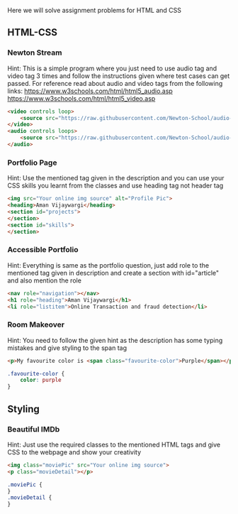 Here we will solve assignment problems for HTML and CSS

## HTML-CSS

### Newton Stream

Hint: This is a simple program where you just need to use audio tag and video tag 3 times and follow the instructions given where test cases can get passed. For reference read about audio and video tags from the following links:
https://www.w3schools.com/html/html5_audio.asp
https://www.w3schools.com/html/html5_video.asp

```HTML
<video controls loop>
    <source src="https://raw.githubusercontent.com/Newton-School/audio-video-HTML-cypress-boilerplate/main/public/endgame.mp4" type="video/mp4">
</video>
<audio controls loops>
    <source src="https://raw.githubusercontent.com/Newton-School/audio-video-HTML-cypress-boilerplate/main/public/Perfect%20.mp3" type="audio/mp3">
</audio>
```

### Portfolio Page

Hint: Use the mentioned tag given in the description and you can use your CSS skills you learnt from the classes and use heading tag not header tag

```HTML
<img src="Your online img source" alt="Profile Pic">
<heading>Aman Vijaywargi</heading>
<section id="projects">
</section>
<section id="skills">
</section>
```

### Accessible Portfolio

Hint: Everything is same as the portfolio question, just add role to the mentioned tag given in description and create a section with id="article" and also mention the role

```HTML
<nav role="navigation"></nav>
<h1 role="heading">Aman Vijaywargi</h1>
<li role="listitem">Online Transaction and fraud detection</li>
```

### Room Makeover

Hint: You need to follow the given hint as the description has some typing mistakes and give styling to the span tag

```HTML
<p>My favourite color is <span class="favourite-color">Purple</span></p>
```

```CSS
.favourite-color {
    color: purple
}
```

## Styling

### Beautiful IMDb

Hint: Just use the required classes to the mentioned HTML tags and give CSS to the webpage and show your creativity

```HTML
<img class="moviePic" src="Your online img source">
<p class="movieDetail"></p>
```

```CSS
.moviePic {
}
.movieDetail {
}
```
